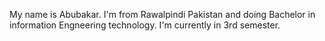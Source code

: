 My name is Abubakar. I'm from Rawalpindi Pakistan and doing Bachelor in information Engneering technology. I'm currently in 3rd semester.
